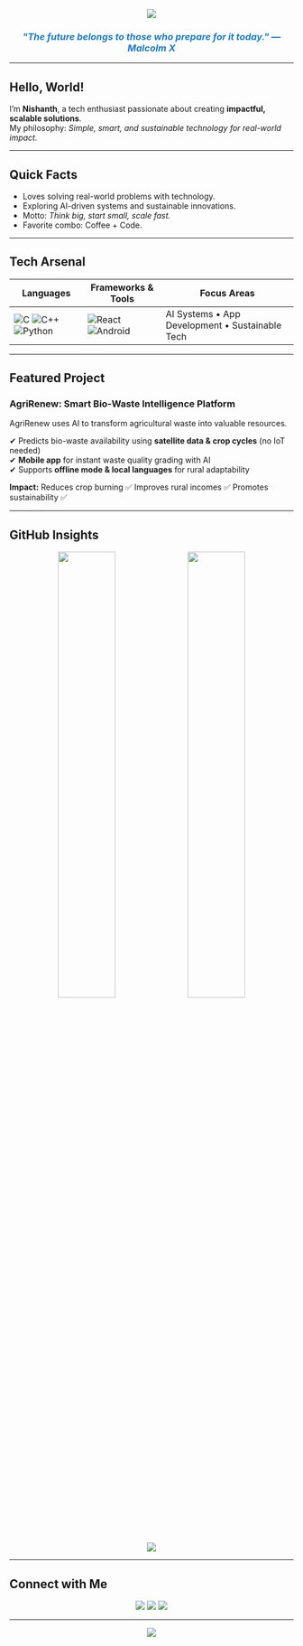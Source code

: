 <!-- Hero Banner -->
<p align="center">
  <img src="https://capsule-render.vercel.app/api?type=waving&height=250&color=gradient&customColorList=0,2,4,6,8&text=Nishanth%20G&fontSize=48&fontAlign=50&fontColor=ffffff&animation=twinkling" />
</p>

<!-- One-Line Quote -->
<h3 align="center" style="font-style:italic; color:#187BCD;">
  "The future belongs to those who prepare for it today." — Malcolm X
</h3>

---

## Hello, World!
I’m **Nishanth**, a tech enthusiast passionate about creating **impactful, scalable solutions**.  
My philosophy: *Simple, smart, and sustainable technology for real-world impact.*  

---

## Quick Facts
- Loves solving real-world problems with technology.  
- Exploring AI-driven systems and sustainable innovations.  
- Motto: *Think big, start small, scale fast.*  
- Favorite combo: Coffee + Code.  

---

## Tech Arsenal
<div align="center">

| **Languages** | **Frameworks & Tools** | **Focus Areas** |
|---------------|---------------------------|-----------------|
| ![C](https://img.shields.io/badge/-C-A8B9CC?logo=c) ![C++](https://img.shields.io/badge/-C++-00599C?logo=cplusplus) ![Python](https://img.shields.io/badge/-Python-3776AB?logo=python) | ![React](https://img.shields.io/badge/-React-61DAFB?logo=react) ![Android](https://img.shields.io/badge/-Android%20Studio-3DDC84?logo=androidstudio) | AI Systems • App Development • Sustainable Tech |

</div>

---

## Featured Project
### **AgriRenew: Smart Bio-Waste Intelligence Platform**
AgriRenew uses AI to transform agricultural waste into valuable resources.  

✔ Predicts bio-waste availability using **satellite data & crop cycles** (no IoT needed)  
✔ **Mobile app** for instant waste quality grading with AI  
✔ Supports **offline mode & local languages** for rural adaptability  

**Impact:** Reduces crop burning ✅ Improves rural incomes ✅ Promotes sustainability ✅  

---

## GitHub Insights
<div align="center">
  <img src="https://github-readme-stats.vercel.app/api?username=Nishanth6153&show_icons=true&theme=radical" width="45%" />
  <img src="https://streak-stats.demolab.com?user=Nishanth6153&theme=radical" width="45%" />
</div>

<div align="center">
  <img src="https://github-readme-stats.vercel.app/api/top-langs/?username=Nishanth6153&layout=compact&theme=radical" />
</div>

---

## Connect with Me
<div align="center">
  <a href="mailto:your-email@example.com"><img src="https://img.shields.io/badge/Email-D14836?style=for-the-badge&logo=gmail&logoColor=white" /></a>
  <a href="https://www.linkedin.com/in/YOUR-LINKEDIN"><img src="https://img.shields.io/badge/LinkedIn-0077B5?style=for-the-badge&logo=linkedin&logoColor=white" /></a>
  <a href="https://github.com/Nishanth6153"><img src="https://img.shields.io/badge/GitHub-181717?style=for-the-badge&logo=github&logoColor=white" /></a>
</div>

---

<p align="center">
  <img src="https://capsule-render.vercel.app/api?type=waving&height=150&color=gradient&customColorList=0,2,4,6,8&section=footer" />
</p>
